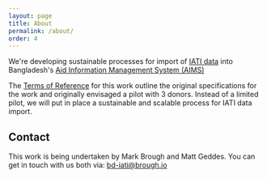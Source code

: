 ```yaml
---
layout: page
title: About
permalink: /about/
order: 4
---
```


We're developing sustainable processes for import of [IATI data](http://aidtransparency.net) into Bangladesh's [Aid Information Management System (AIMS)](http://aims.erd.gov.bd/)

The [Terms of Reference](http://jobs.undp.org/cj_view_job.cfm?cur_job_id=57889) for this work outline the original specifications for the work and originally envisaged a pilot with 3 donors. Instead of a limited pilot, we will put in place a sustainable and scalable process for IATI data import.

## Contact

This work is being undertaken by Mark Brough and Matt Geddes. You can get in touch with us both via: <a href="mailto:bd-iati@brough.io">bd-iati@brough.io</a>